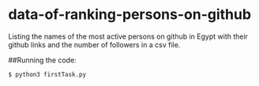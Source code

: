 # data-of-ranking-persons-on-github
Listing the names of the most active persons on github in Egypt with their github links and the number of followers in a csv file.

##Running the code:
```bash
$ python3 firstTask.py
```

